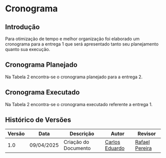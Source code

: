 # Cronograma

## Introdução

Para otimização de tempo e melhor organização foi elaborado um cronograma para a entrega 1 que será apresentado tanto seu planejamento quanto sua execução.

##  Cronograma Planejado

Na Tabela 2 encontra-se o cronograma planejado para a entrega 2.


##  Cronograma Executado

Na Tabela 2 encontra-se o cronograma executado referente a entrega 1.


## Histórico de Versões

| Versão | Data       | Descrição            | Autor                                              | Revisor                                          |
| ------ | ---------- | -------------------- | -------------------------------------------------- | ------------------------------------------------ |
| 1.0    | 09/04/2025 | Criação do Documento | [Carlos Eduardo](https://github.com/dudupaz) | [Rafael Pereira](https://github.com/rafgpereira) |
